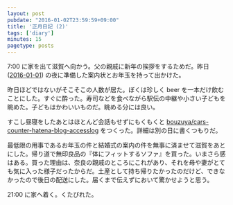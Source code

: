 ```yaml
---
layout: post
pubdate: "2016-01-02T23:59:59+09:00"
title: '正月日記 (2)'
tags: ['diary']
minutes: 15
pagetype: posts
---
```

7:00 に家を出て滋賀へ向かう。父の親戚に新年の挨拶をするためだ。昨日 ([2016-01-01][]) の夜に準備した案内状とお年玉を持って出かけた。

昨日ほどではないがそこそこの人数が居た。ぼくは珍しく beer を一本だけ飲むことにした。すぐに酔った。寿司などを食べながら駅伝の中継や小さい子どもを眺めた。子どもはかわいいものだ。眺める分には良い。

すこし昼寝をしたあとはほとんど会話もせずにもくもくと [bouzuya/cars-counter-hatena-blog-accesslog][] をつくった。詳細は別の日に書くつもりだ。

最低限の用事であるお年玉の件と結婚式の案内の件を無事に済ませて滋賀をあとにした。帰り道で無印良品の『体にフィットするソファ』を買った。いまさら感はある。買った理由は、奈良の親戚のところにこれがあり、それを母や妻がとても気に入った様子だったからだ。土産として持ち帰りたかったのだけど、できなかったので後日の配送にした。届くまで伝えずにおいて驚かせようと思う。

21:00 に家へ着く。くたびれた。

[2016-01-01]: http://blog.bouzuya.net/2016/01/01/
[bouzuya/cars-counter-hatena-blog-accesslog]: https://github.com/bouzuya/cars-counter-hatena-blog-accesslog

